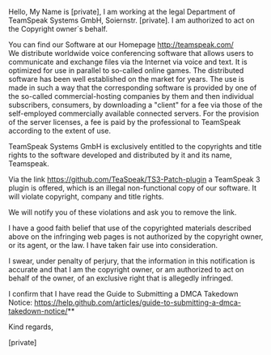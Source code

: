 Hello,
My Name is [private], I am working at the legal Department of TeamSpeak Systems GmbH, Soiernstr. [private]. I am authorized to act on the Copyright owner´s behalf.

You can find our Software at our Homepage http://teamspeak.com/  
We distribute worldwide voice conferencing software that allows users to communicate and exchange files via the Internet via voice and text. It is optimized for use in parallel to so-called online games. The distributed software has been well established on the market for years. The use is made in such a way that the corresponding software is provided by one of the so-called commercial-hosting companies by them and then individual subscribers, consumers, by downloading a "client" for a fee via those of the self-employed commercially available connected servers. For the provision of the server licenses, a fee is paid by the professional to TeamSpeak according to the extent of use.  

TeamSpeak Systems GmbH is exclusively entitled to the copyrights and title rights to the software developed and distributed by it and its name, Teamspeak.  

Via the link https://github.com/TeaSpeak/TS3-Patch-plugin a TeamSpeak 3 plugin is offered, which is an illegal non-functional copy of our software. It will violate copyright, company and title rights.  

We will notify you of these violations and ask you to remove the link.  

I have a good faith belief that use of the copyrighted materials described above on the infringing web pages is not authorized by the copyright owner, or its agent, or the law. I have taken fair use into consideration.  

I swear, under penalty of perjury, that the information in this notification is accurate and that I am the copyright owner, or am authorized to act on behalf of the owner, of an exclusive right that is allegedly infringed.

I confirm that I have read the Guide to Submitting a DMCA Takedown Notice: https://help.github.com/articles/guide-to-submitting-a-dmca-takedown-notice/**

Kind regards,

[private]  
